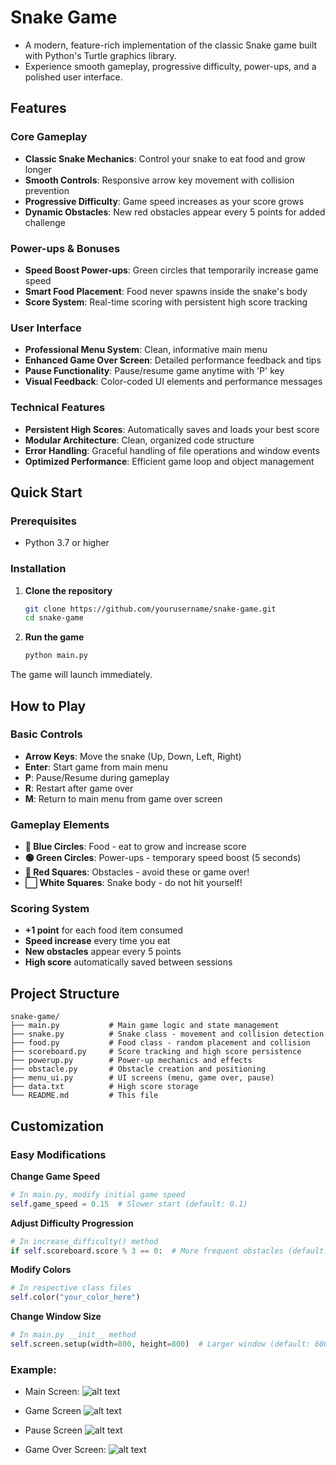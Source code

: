 # Snake Game

- A modern, feature-rich implementation of the classic Snake game built with Python's Turtle graphics library.
- Experience smooth gameplay, progressive difficulty, power-ups, and a polished user interface.

## Features

### Core Gameplay
- **Classic Snake Mechanics**: Control your snake to eat food and grow longer
- **Smooth Controls**: Responsive arrow key movement with collision prevention
- **Progressive Difficulty**: Game speed increases as your score grows
- **Dynamic Obstacles**: New red obstacles appear every 5 points for added challenge

### Power-ups & Bonuses
- **Speed Boost Power-ups**: Green circles that temporarily increase game speed
- **Smart Food Placement**: Food never spawns inside the snake's body
- **Score System**: Real-time scoring with persistent high score tracking

### User Interface
- **Professional Menu System**: Clean, informative main menu
- **Enhanced Game Over Screen**: Detailed performance feedback and tips
- **Pause Functionality**: Pause/resume game anytime with 'P' key
- **Visual Feedback**: Color-coded UI elements and performance messages

### Technical Features
- **Persistent High Scores**: Automatically saves and loads your best score
- **Modular Architecture**: Clean, organized code structure
- **Error Handling**: Graceful handling of file operations and window events
- **Optimized Performance**: Efficient game loop and object management

## Quick Start

### Prerequisites
- Python 3.7 or higher

### Installation

1. **Clone the repository**
   ```bash
   git clone https://github.com/yourusername/snake-game.git
   cd snake-game
   ```

2. **Run the game**
   ```bash
   python main.py
   ```

The game will launch immediately.

## How to Play

### Basic Controls
- **Arrow Keys**: Move the snake (Up, Down, Left, Right)
- **Enter**: Start game from main menu
- **P**: Pause/Resume during gameplay
- **R**: Restart after game over
- **M**: Return to main menu from game over screen

### Gameplay Elements
- **🔵 Blue Circles**: Food - eat to grow and increase score
- **🟢 Green Circles**: Power-ups - temporary speed boost (5 seconds)
- **🔴 Red Squares**: Obstacles - avoid these or game over!
- **⬜ White Squares**: Snake body - do not hit yourself!

### Scoring System
- **+1 point** for each food item consumed
- **Speed increase** every time you eat
- **New obstacles** appear every 5 points
- **High score** automatically saved between sessions

## Project Structure

```
snake-game/
├── main.py           # Main game logic and state management
├── snake.py          # Snake class - movement and collision detection
├── food.py           # Food class - random placement and collision
├── scoreboard.py     # Score tracking and high score persistence
├── powerup.py        # Power-up mechanics and effects
├── obstacle.py       # Obstacle creation and positioning
├── menu_ui.py        # UI screens (menu, game over, pause)
├── data.txt          # High score storage
└── README.md         # This file
```

## Customization

### Easy Modifications

**Change Game Speed**
```python
# In main.py, modify initial game speed
self.game_speed = 0.15  # Slower start (default: 0.1)
```

**Adjust Difficulty Progression**
```python
# In increase_difficulty() method
if self.scoreboard.score % 3 == 0:  # More frequent obstacles (default: 5)
```

**Modify Colors**
```python
# In respective class files
self.color("your_color_here")
```

**Change Window Size**
```python
# In main.py __init__ method
self.screen.setup(width=800, height=800)  # Larger window (default: 600x600)
```

### Example:
- Main Screen:
![alt text](/assets/Main_Screen.png)

- Game Screen
![alt text](/assets/Game_Screen.png)

- Pause Screen
![alt text](/assets/Pause_Screen.png)

- Game Over Screen:
![alt text](/assets/Game_Over.png)